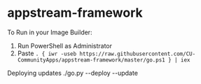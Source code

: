 # appstream-framework

To Run in your Image Builder:

1. Run PowerShell as Administrator
2. Paste `. { iwr -useb https://raw.githubusercontent.com/CU-CommunityApps/appstream-framework/master/go.ps1 } | iex`

Deploying updates
./go.py --deploy --update
